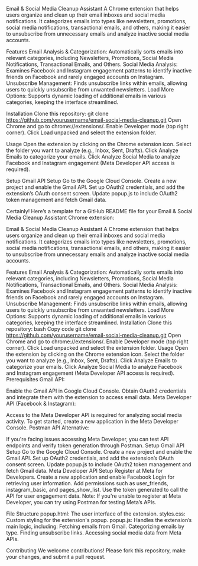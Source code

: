Email & Social Media Cleanup Assistant
A Chrome extension that helps users organize and clean up their email inboxes and social media notifications. 
It categorizes emails into types like newsletters, promotions, social media notifications, transactional emails, 
and others, making it easier to unsubscribe from unnecessary emails and analyze inactive social media accounts.

Features
Email Analysis & Categorization: Automatically sorts emails into relevant categories, including Newsletters, Promotions, Social Media Notifications, Transactional Emails, and Others.
Social Media Analysis: Examines Facebook and Instagram engagement patterns to identify inactive friends on Facebook and rarely engaged accounts on Instagram.
Unsubscribe Management: Finds unsubscribe links within emails, allowing users to quickly unsubscribe from unwanted newsletters.
Load More Options: Supports dynamic loading of additional emails in various categories, keeping the interface streamlined.

Installation
Clone this repository: git clone https://github.com/yourusername/email-social-media-cleanup.git
Open Chrome and go to chrome://extensions/.
Enable Developer mode (top right corner).
Click Load unpacked and select the extension folder.

Usage
Open the extension by clicking on the Chrome extension icon.
Select the folder you want to analyze (e.g., Inbox, Sent, Drafts).
Click Analyze Emails to categorize your emails.
Click Analyze Social Media to analyze Facebook and Instagram engagement (Meta Developer API access is required).

Setup
Gmail API Setup
Go to the Google Cloud Console.
Create a new project and enable the Gmail API.
Set up OAuth2 credentials, and add the extension’s OAuth consent screen.
Update popup.js to include OAuth2 token management and fetch Gmail data.


Certainly! Here’s a template for a GitHub README file for your Email & Social Media Cleanup Assistant Chrome extension:

Email & Social Media Cleanup Assistant
A Chrome extension that helps users organize and clean up their email inboxes and social media notifications. It categorizes emails into types like newsletters, promotions, social media notifications, transactional emails, and others, making it easier to unsubscribe from unnecessary emails and analyze inactive social media accounts.

Features
Email Analysis & Categorization: Automatically sorts emails into relevant categories, including Newsletters, Promotions, Social Media Notifications, Transactional Emails, and Others.
Social Media Analysis: Examines Facebook and Instagram engagement patterns to identify inactive friends on Facebook and rarely engaged accounts on Instagram.
Unsubscribe Management: Finds unsubscribe links within emails, allowing users to quickly unsubscribe from unwanted newsletters.
Load More Options: Supports dynamic loading of additional emails in various categories, keeping the interface streamlined.
Installation
Clone this repository:
bash
Copy code
git clone https://github.com/yourusername/email-social-media-cleanup.git
Open Chrome and go to chrome://extensions/.
Enable Developer mode (top right corner).
Click Load unpacked and select the extension folder.
Usage
Open the extension by clicking on the Chrome extension icon.
Select the folder you want to analyze (e.g., Inbox, Sent, Drafts).
Click Analyze Emails to categorize your emails.
Click Analyze Social Media to analyze Facebook and Instagram engagement (Meta Developer API access is required).
Prerequisites
Gmail API:

Enable the Gmail API in Google Cloud Console.
Obtain OAuth2 credentials and integrate them with the extension to access email data.
Meta Developer API (Facebook & Instagram):

Access to the Meta Developer API is required for analyzing social media activity.
To get started, create a new application in the Meta Developer Console.
Postman API Alternative:

If you're facing issues accessing Meta Developer, you can test API endpoints and verify token generation through Postman.
Setup
Gmail API Setup
Go to the Google Cloud Console.
Create a new project and enable the Gmail API.
Set up OAuth2 credentials, and add the extension’s OAuth consent screen.
Update popup.js to include OAuth2 token management and fetch Gmail data.
Meta Developer API Setup
Register at Meta for Developers.
Create a new application and enable Facebook Login for retrieving user information.
Add permissions such as user_friends, instagram_basic, and pages_show_list.
Use the token generated to call the API for user engagement data.
Note: If you're unable to register at Meta Developer, you can try using Postman for testing Meta’s APIs.

File Structure
popup.html: The user interface of the extension.
styles.css: Custom styling for the extension's popup.
popup.js: Handles the extension’s main logic, including:
Fetching emails from Gmail.
Categorizing emails by type.
Finding unsubscribe links.
Accessing social media data from Meta APIs.

Contributing
We welcome contributions! Please fork this repository, make your changes, and submit a pull request.
